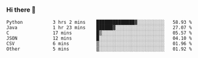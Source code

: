 ### Hi there 👋

<!--START_SECTION:waka-->

```text
Python           3 hrs 2 mins    ██████████████▓░░░░░░░░░░   58.93 %
Java             1 hr 23 mins    ██████▓░░░░░░░░░░░░░░░░░░   27.07 %
C                17 mins         █▒░░░░░░░░░░░░░░░░░░░░░░░   05.57 %
JSON             12 mins         █░░░░░░░░░░░░░░░░░░░░░░░░   04.10 %
CSV              6 mins          ▒░░░░░░░░░░░░░░░░░░░░░░░░   01.96 %
Other            5 mins          ▒░░░░░░░░░░░░░░░░░░░░░░░░   01.92 %
```

<!--END_SECTION:waka-->


<!--
**AnkelMauCastillo/AnkelMauCastillo** is a ✨ _special_ ✨ repository because its `README.md` (this file) appears on your GitHub profile.

Here are some ideas to get you started:

- 🔭 I’m currently working on ...
- 🌱 I’m currently learning ...
- 👯 I’m looking to collaborate on ...
- 🤔 I’m looking for help with ...
- 💬 Ask me about ...
- 📫 How to reach me: ...
- 😄 Pronouns: ...
- ⚡ Fun fact: ...
-->
